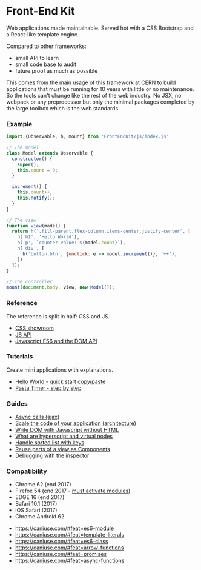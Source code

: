 # Front-End Kit

Web applications made maintainable. Served hot with a CSS Bootstrap and a React-like template engine.

Compared to other frameworks:
* small API to learn
* small code base to audit
* future proof as much as possible

This comes from the main usage of this framework at CERN to build applications that must be running for 10 years with little or no maintenance. So the tools can't change like the rest of the web industry. No JSX, no webpack or any preprocessor but only the minimal packages completed by the large toolbox which is the web standards.

### Example

```js
import {Observable, h, mount} from 'FrontEndKit/js/index.js'

// The model
class Model extends Observable {
  constructor() {
    super();
    this.count = 0;
  }

  increment() {
    this.count++;
    this.notify();
  }
}

// The view
function view(model) {
  return h('.fill-parent.flex-column.items-center.justify-center', [
    h('h1', 'Hello World'),
    h('p', `counter value: ${model.count}`),
    h('div', [
      h('button.btn', {onclick: e => model.increment()}, '++'),
    ])
  ]);
}

// The controller
mount(document.body, view, new Model());
```

### Reference

The reference is split in half: CSS and JS.

- [CSS showroom](https://vladimirkosmala.github.io/FrontEndKit/docs/showroom.html)
- [JS API](./docs/API.md)
- [Javascript ES6 and the DOM API](https://developer.mozilla.org)

### Tutorials

Create mini applications with explanations.

- [Hello World - quick start copy/paste](./docs/tutorials/hello-world.md)
- [Pasta Timer - step by step](./docs/tutorials/pasta-timer.md)

### Guides

- [Async calls (ajax)](./docs/guides/async-calls.md)
- [Scale the code of your application (architecture)](./docs/guides/scale-app.md)
- [Write DOM with Javascript without HTML](./docs/guides/reactive-programming.md)
- [What are hyperscript and virtual nodes](./docs/guides/vnodes.md)
- [Handle sorted list with keys](./docs/guides/keys.md)
- [Reuse parts of a view as Components](./docs/guides/components.md)
- [Debugging with the inspector](./docs/guides/debug.md)

### Compatibility

- Chrome 62 (end 2017)
- Firefox 54 (end 2017 - [must activate modules](./docs/firefox-modules.md))
- EDGE 16 (end 2017)
- Safari 10.1 (2017)
- iOS Safari (2017)
- Chrome Android 62

* https://caniuse.com/#feat=es6-module
* https://caniuse.com/#feat=template-literals
* https://caniuse.com/#feat=es6-class
* https://caniuse.com/#feat=arrow-functions
* https://caniuse.com/#feat=promises
* https://caniuse.com/#feat=async-functions
